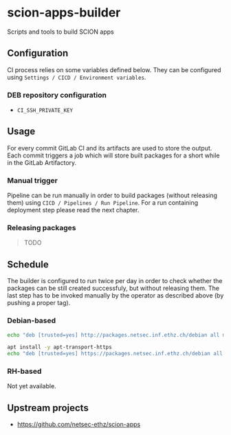 # scion-apps-builder

Scripts and tools to build SCION apps

## Configuration

CI process relies on some variables defined below. They can be configured using `Settings / CICD / Environment variables`.

### DEB repository configuration

* `CI_SSH_PRIVATE_KEY`

## Usage

For every commit GitLab CI and its artifacts are used to store the output. Each commit triggers a job which will store built packages for a short while in the GitLab Artifactory.

### Manual trigger

Pipeline can be run manually in order to build packages (without releasing them) using `CICD / Pipelines / Run Pipeline`. For a run containing deployment step please read the next chapter.

### Releasing packages

> TODO

## Schedule

The builder is configured to run twice per day in order to check whether the packages can be still created successfuly, but without releasing them. The last step has to be invoked manually by the operator as described above (by pushing a proper tag).

### Debian-based
```bash
echo "deb [trusted=yes] http://packages.netsec.inf.ethz.ch/debian all main" >> /etc/apt/sources.list
```

```bash
apt install -y apt-transport-https
echo "deb [trusted=yes] https://packages.netsec.inf.ethz.ch/debian all main" >> /etc/apt/sources.list
```

### RH-based
Not yet available.

## Upstream projects

* https://github.com/netsec-ethz/scion-apps
